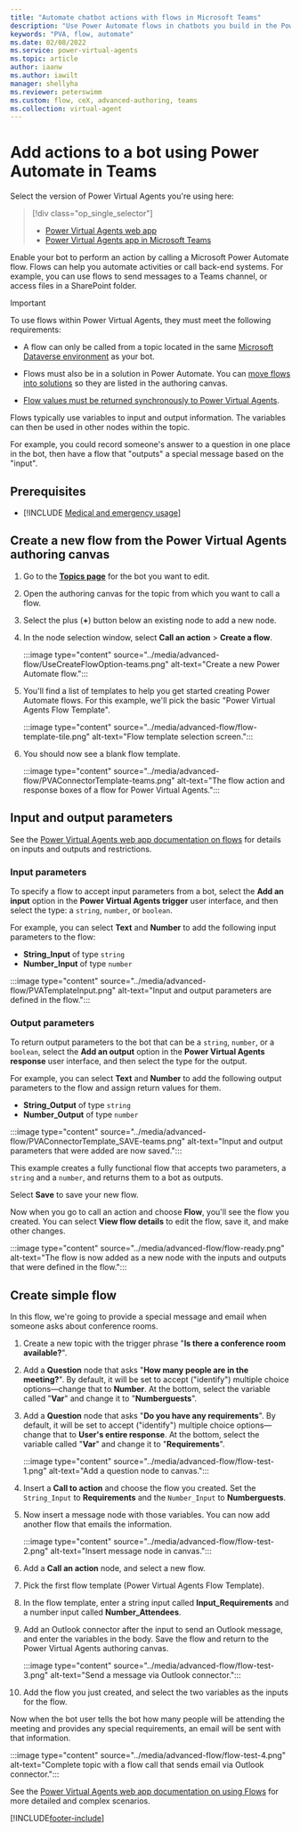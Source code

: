 ```yaml
---
title: "Automate chatbot actions with flows in Microsoft Teams"
description: "Use Power Automate flows in chatbots you build in the Power Virtual Agents app in Microsoft Teams."
keywords: "PVA, flow, automate"
ms.date: 02/08/2022
ms.service: power-virtual-agents
ms.topic: article
author: iaanw
ms.author: iawilt
manager: shellyha
ms.reviewer: peterswimm
ms.custom: flow, ceX, advanced-authoring, teams
ms.collection: virtual-agent
---
```


# Add actions to a bot using Power Automate  in Teams

Select the version of Power Virtual Agents you're using here:

> [!div class="op_single_selector"]
>
> - [Power Virtual Agents web app](../advanced-flow.md)
> - [Power Virtual Agents app in Microsoft Teams](advanced-flow-teams.md)

Enable your bot to perform an action by calling a Microsoft Power Automate flow. Flows can help you automate activities or call back-end systems. For example, you can use flows to send messages to a Teams channel, or access files in a SharePoint folder.

> [!IMPORTANT]
> To use flows within Power Virtual Agents, they must meet the following requirements:
>
> - A flow can only be called from a topic located in the same [Microsoft Dataverse environment](/powerapps/maker/common-data-service/data-platform-intro) as your bot.
>
> - Flows must also be in a solution in Power Automate. You can [move flows into solutions](../advanced-flow.md#optionally-move-a-flow-from-default-solution-to-another-solution) so they are listed in the authoring canvas.
>
> - [Flow values must be returned synchronously to Power Virtual Agents](../advanced-flow.md#disable-asynchronous-responses-from-flows).

Flows typically use variables to input and output information. The variables can then be used in other nodes within the topic.

For example, you could record someone's answer to a question in one place in the bot, then have a flow that "outputs" a special message based on the "input".

## Prerequisites

- [!INCLUDE [Medical and emergency usage](includes/pva-usage-limitations-teams.md)]

## Create a new flow from the Power Virtual Agents authoring canvas

1. Go to the [**Topics page**](authoring-create-edit-topics-teams.md) for the bot you want to edit.

1. Open the authoring canvas for the topic from which you want to call a flow.

1. Select the plus (**+**) button below an existing node to add a new node.

1. In the node selection window, select **Call an action** > **Create a flow**.

    :::image type="content" source="../media/advanced-flow/UseCreateFlowOption-teams.png" alt-text="Create a new Power Automate flow.":::

1. You'll find a list of templates to help you get started creating Power Automate flows. For this example, we'll pick the basic "Power Virtual Agents Flow Template".

    :::image type="content" source="../media/advanced-flow/flow-template-tile.png" alt-text="Flow template selection screen.":::

1. You should now see a blank flow template.

    :::image type="content" source="../media/advanced-flow/PVAConnectorTemplate-teams.png" alt-text="The flow action and response boxes of a flow for Power Virtual Agents.":::

## Input and output parameters

See the [Power Virtual Agents web app documentation on flows](../advanced-flow.md) for details on inputs and outputs and restrictions.

### Input parameters

To specify a flow to accept input parameters from a bot, select the **Add an input** option in the **Power Virtual Agents trigger** user interface, and then select the type: a `string`, `number`, or `boolean`.

For example, you can select **Text** and **Number** to add the following input parameters to the flow:

- **String_Input** of type `string`
- **Number_Input** of type `number`

:::image type="content" source="../media/advanced-flow/PVATemplateInput.png" alt-text="Input and output parameters are defined in the flow.":::

### Output parameters

To return output parameters to the bot that can be a `string`, `number`, or a `boolean`, select the **Add an output** option in the **Power Virtual Agents response** user interface, and then select the type for the output.

For example, you can select **Text** and **Number** to add the following output parameters to the flow and assign return values for them.

- **String_Output** of type `string`
- **Number_Output** of type `number`

:::image type="content" source="../media/advanced-flow/PVAConnectorTemplate_SAVE-teams.png" alt-text="Input and output parameters that were added are now saved.":::

This example creates a fully functional flow that accepts two parameters, a `string` and a `number`, and returns them to a bot as outputs.

Select **Save** to save your new flow.

Now when you go to call an action and choose **Flow**, you'll see the flow you created. You can select **View flow details** to edit the flow, save it, and make other changes.

:::image type="content" source="../media/advanced-flow/flow-ready.png" alt-text="The flow is now added as a new node with the inputs and outputs that were defined in the flow.":::

## Create simple flow

In this flow, we're going to provide a special message and email when someone asks about conference rooms.

1. Create a new topic with the trigger phrase "**Is there a conference room available?**".

1. Add a **Question** node that asks "**How many people are in the meeting?**". By default, it will be set to accept ("identify") multiple choice options—change that to **Number**. At the bottom, select the variable called "**Var**" and change it to "**Numberguests**".

1. Add a **Question** node that asks "**Do you have any requirements**". By default, it will be set to accept ("identify") multiple choice options—change that to **User's entire response**. At the bottom, select the variable called "**Var**" and change it to "**Requirements**".

    :::image type="content" source="../media/advanced-flow/flow-test-1.png" alt-text="Add a question node to canvas.":::

1. Insert a **Call to action** and choose the flow you created. Set the `String_Input` to **Requirements** and the `Number_Input` to **Numberguests**.

1. Now insert a message node with those variables. You can now add another flow that emails the information.

    :::image type="content" source="../media/advanced-flow/flow-test-2.png" alt-text="Insert message node in canvas.":::

1. Add a **Call an action** node, and select a new flow.

1. Pick the first flow template (Power Virtual Agents Flow Template).

1. In the flow template, enter a string input called **Input_Requirements** and a number input called **Number_Attendees**.

1. Add an Outlook connector after the input to send an Outlook message, and enter the variables in the body. Save the flow and return to the Power Virtual Agents authoring canvas.

    :::image type="content" source="../media/advanced-flow/flow-test-3.png" alt-text="Send a message via Outlook connector.":::

1. Add the flow you just created, and select the two variables as the inputs for the flow.

Now when the bot user tells the bot how many people will be attending the meeting and provides any special requirements, an email will be sent with that information.

:::image type="content" source="../media/advanced-flow/flow-test-4.png" alt-text="Complete topic with a flow call that sends email via Outlook connector.":::

See the [Power Virtual Agents web app documentation on using Flows](../advanced-flow.md) for more detailed and complex scenarios.

[!INCLUDE[footer-include](../includes/footer-banner.md)]
